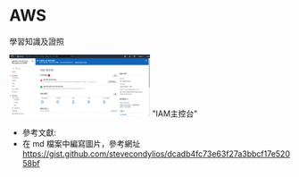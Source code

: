 # AWS   
學習知識及證照

<img src="./Certification/SysOps/操作過程截圖/IAM_主控台.jpg" width=50% height=50%> "IAM主控台"


* 參考文獻: 
* 在 md 檔案中編寫圖片，參考網址 https://gist.github.com/stevecondylios/dcadb4fc73e63f27a3bbcf17e52058bf
